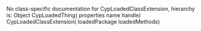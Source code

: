 No class-specific documentation for CypLoadedClassExtension, hierarchy is: 
Object
  CypLoadedThing( properties name handle)
    CypLoadedClassExtension( loadedPackage loadedMethods)
